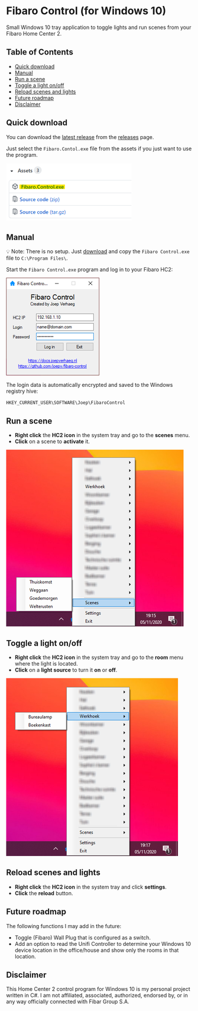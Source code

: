 # Fibaro Control (for Windows 10)<!-- omit in toc -->

Small Windows 10 tray application to toggle lights and run scenes from your Fibaro Home Center 2.

## Table of Contents<!-- omit in toc -->

- [Quick download](#quick-download)
- [Manual](#manual)
- [Run a scene](#run-a-scene)
- [Toggle a light on/off](#toggle-a-light-onoff)
- [Reload scenes and lights](#reload-scenes-and-lights)
- [Future roadmap](#future-roadmap)
- [Disclaimer](#disclaimer)

## Quick download

You can download the [latest release](https://github.com/joepv/fibaro-control/releases/latest) from the [releases](https://github.com/joepv/fibaro-control/releases) page.

Just select the `Fibaro.Contol.exe` file from the assets if you just want to use the program.

![Assets](Documentation/Image004.png "Fibaro Control: Assets")

## Manual

💡 Note: There is no setup. Just [download](https://github.com/joepv/fibaro-control/releases/latest) and copy the `Fibaro Control.exe` file to `C:\Program Files\`.

Start the `Fibaro Control.exe` program and log in to your Fibaro HC2:

![Login Screen](Documentation/Image001.png "Fibaro Control: Login Screen")

The login data is automatically encrypted and saved to the Windows registry hive:

```
HKEY_CURRENT_USER\SOFTWARE\Joep\FibaroControl
```

## Run a scene

* **Right click** the **HC2 icon** in the system tray and go to the **scenes** menu.
* **Click** on a scene to **activate** it.

![Run a Scene](Documentation/Image002.png "Fibaro Control: Run a Scene")

## Toggle a light on/off

* **Right click** the **HC2 icon** in the system tray and go to the **room** menu where the light is located.
* **Click** on a **light source** to turn it **on** or **off**.

![Toggle a Light](Documentation/Image003.png "Fibaro Control: Toggle a Light")

## Reload scenes and lights

* **Right click** the **HC2 icon** in the system tray and click **settings**.
* **Click** the **reload** button.

## Future roadmap

The following functions I may add in the future:

* Toggle (Fibaro) Wall Plug that is configured as a switch.
* Add an option to read the Unifi Controller to determine your Windows 10 device location in the office/house and show only the rooms in that location.

## Disclaimer

This Home Center 2 control program for Windows 10 is my personal project written in C#. I am not affiliated, associated, authorized, endorsed by, or in any way officially connected with Fibar Group S.A.